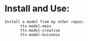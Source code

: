 <h1>Install and Use:</h1>


    Install a model from my other repos:
           tts-model-main
           tts-model-creative
           tts-model-buisness


